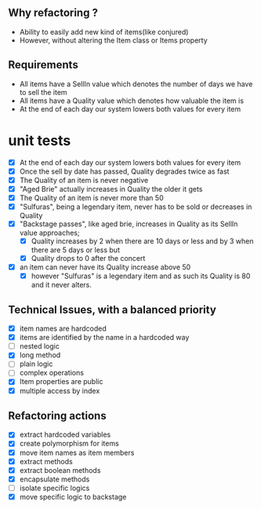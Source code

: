 ## Why refactoring ?
- Ability to easily add new kind of items(like conjured) 
- However, without altering the Item class or Items property
                                                        
## Requirements

- All items have a SellIn value which denotes the number of days we have to sell the item
- All items have a Quality value which denotes how valuable the item is
- At the end of each day our system lowers both values for every item

# unit tests
-[x] At the end of each day our system lowers both values for every item
-[x] Once the sell by date has passed, Quality degrades twice as fast
-[x] The Quality of an item is never negative
-[x] "Aged Brie" actually increases in Quality the older it gets
-[x] The Quality of an item is never more than 50
-[x] "Sulfuras", being a legendary item, never has to be sold or decreases in Quality
-[x] "Backstage passes", like aged brie, increases in Quality as its SellIn value approaches;
    -[x] Quality increases by 2 when there are 10 days or less and by 3 when there are 5 days or less but
    -[x] Quality drops to 0 after the concert
-[x] an item can never have its Quality increase above 50
    -[x] however "Sulfuras" is a legendary item and as such its Quality is 80 and it never alters.

## Technical Issues, with a balanced priority
-[x] item names are hardcoded
-[x] items are identified by the name in a hardcoded way
-[ ] nested logic
-[x] long method
-[ ] plain logic
-[ ] complex operations
-[x] Item properties are public 
-[x] multiple access by index

## Refactoring actions
-[x] extract hardcoded variables
-[x] create polymorphism for items
-[x] move item names as item members
-[x] extract methods
-[x] extract boolean methods
-[x] encapsulate methods
-[ ] isolate specific logics
-[x] move specific logic to backstage
